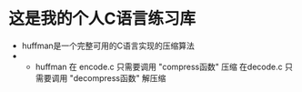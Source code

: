 # 这是我的个人C语言练习库
+ huffman是一个完整可用的C语言实现的压缩算法
+ + huffman 在 encode.c 只需要调用 "compress函数" 压缩 在decode.c 只需要调用 "decompress函数" 解压缩
